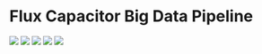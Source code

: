 # Flux Capacitor Big Data Pipeline

![](http://spark.apache.org/images/spark-logo.png)
![](http://logstash.net/images/logstash.png)
![](https://upload.wikimedia.org/wikipedia/commons/a/a0/Cassandra_logo.png)
![](http://blog.docker.com/wp-content/uploads/2013/08/KuDr42X_ITXghJhSInDZekNEF0jLt3NeVxtRye3tqco.png)
![](http://www.bogotobogo.com/Hadoop/images/Ecosystem/Kafka.png)